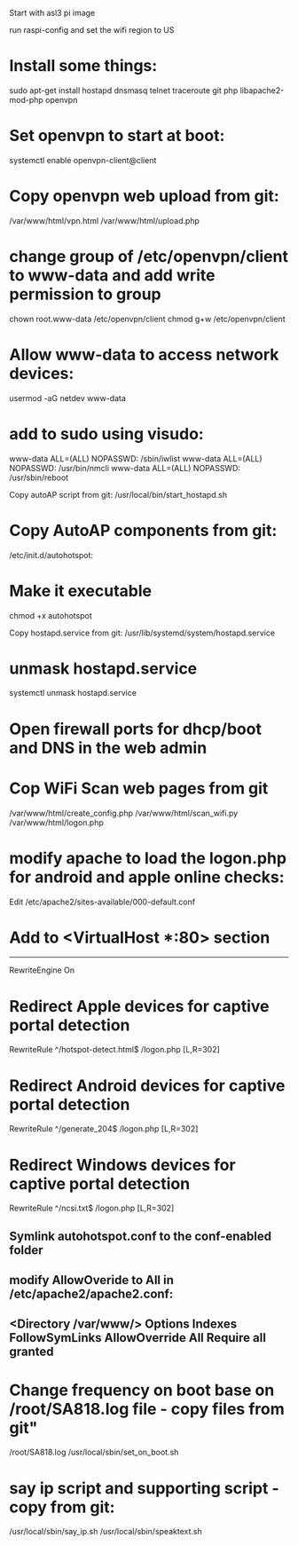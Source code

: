Start with asl3 pi image

run raspi-config and set the wifi region to US

# Install some things:
sudo apt-get install hostapd dnsmasq telnet traceroute git php libapache2-mod-php openvpn

# Set openvpn to start at boot:
systemctl enable openvpn-client@client

# Copy openvpn web upload from git:
/var/www/html/vpn.html
/var/www/html/upload.php

# change group of /etc/openvpn/client to www-data and add write permission to group
chown root.www-data /etc/openvpn/client
chmod g+w /etc/openvpn/client

# Allow www-data to access network devices:
usermod -aG netdev www-data

# add to sudo using visudo:
www-data ALL=(ALL) NOPASSWD: /sbin/iwlist
www-data ALL=(ALL) NOPASSWD: /usr/bin/nmcli
www-data ALL=(ALL) NOPASSWD: /usr/sbin/reboot



Copy autoAP script from git:
/usr/local/bin/start_hostapd.sh

# Copy AutoAP components from git:
/etc/init.d/autohotspot:

# Make it executable
chmod +x autohotspot


Copy hostapd.service from git:
/usr/lib/systemd/system/hostapd.service

# unmask hostapd.service
systemctl unmask hostapd.service

#  Open firewall ports for dhcp/boot and DNS in the web admin

# Cop WiFi Scan web pages from git
/var/www/html/create_config.php
/var/www/html/scan_wifi.py
/var/www/html/logon.php

# modify apache to load the logon.php for android and apple online checks:

Edit /etc/apache2/sites-available/000-default.conf

# Add to <VirtualHost *:80> section

-----------------------------------
RewriteEngine On

# Redirect Apple devices for captive portal detection
RewriteRule ^/hotspot-detect.html$ /logon.php [L,R=302]

# Redirect Android devices for captive portal detection
RewriteRule ^/generate_204$ /logon.php [L,R=302]

# Redirect Windows devices for captive portal detection
RewriteRule ^/ncsi.txt$ /logon.php [L,R=302]

Symlink autohotspot.conf to the conf-enabled folder
------------------------------------



modify AllowOveride to All in /etc/apache2/apache2.conf:
---------------------------------------------------------
<Directory /var/www/>
        Options Indexes FollowSymLinks
        AllowOverride All
        Require all granted
</Directory>
---------------------------------------------------------


# Change frequency on boot base on /root/SA818.log file - copy files from git"
/root/SA818.log
/usr/local/sbin/set_on_boot.sh

# say ip script and supporting script - copy from git:
/usr/local/sbin/say_ip.sh
/usr/local/sbin/speaktext.sh
